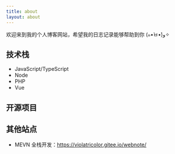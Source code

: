 ```yaml
---
title: about
layout: about
---
```


欢迎来到我的个人博客网站，希望我的日志记录能够帮助到你 (๑•̀ㅂ•́)و✧

## 技术栈

- JavaScript/TypeScript
- Node
- PHP
- Vue

## 开源项目

## 其他站点

- MEVN 全栈开发：https://violatricolor.gitee.io/webnote/
